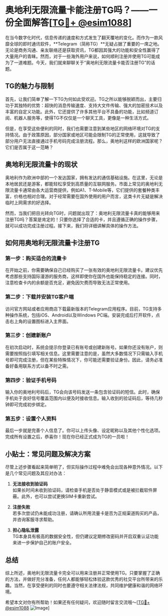 # 奥地利无限流量卡能注册TG吗？——一份全面解答[[TG💪+ @esim1088](https://t.me/s/esim1088)]

在当今数字化时代，信息传递的速度和方式发生了翻天覆地的变化。而作为一款风靡全球的即时通讯软件，**Telegram（简称TG）**无疑占据了重要的一席之地。无论是商务沟通、亲友联络还是获取资讯，TG都因其强大的功能和安全性赢得了大量用户的青睐。然而，对于一些海外用户来说，如何顺利注册并使用TG可能成为了一道难题。今天，我们就来聊聊关于“奥地利无限流量卡能否注册TG”的话题。

## TG的魅力与限制

首先，让我们简单了解一下TG为何如此受欢迎。TG之所以能够脱颖而出，主要归功于其独特的优势：超快的消息传输速度、支持大文件传输、强大的加密技术以及丰富的自定义功能。此外，它还提供了许多其他平台不具备的功能，比如频道订阅、机器人服务等，使得TG不仅仅是一个聊天工具，更像是一种生活方式。

但是，在享受这些便利的同时，我们也需要注意到某些地区的网络环境对TG的支持情况。由于政策原因，部分国家或地区可能会限制TG的正常使用，这就导致了部分用户无法直接通过手机号码完成注册流程。那么，奥地利这样的欧洲国家呢？它们是否属于这一范畴？

## 奥地利无限流量卡的现状

奥地利作为欧洲中部的一个发达国家，拥有发达的通信基础设施。在这里，无论是本地居民还是游客，都能轻松享受到高质量的互联网服务。市面上常见的奥地利无限流量卡通常由各大运营商提供，例如A1、T-Mobile等，它们提供的套餐种类丰富，价格也相对合理。对于经常需要在国外使用的用户而言，这类卡片无疑是解决临时上网需求的好选择。

然而，当我们把目光转向TG时，问题就出现了：奥地利无限流量卡真的能够用来注册TG吗？答案是肯定的！只要你选择了合适的卡，并且遵循正确的操作步骤，就可以成功完成注册过程。接下来，我们将详细讲解具体的操作方法。

## 如何用奥地利无限流量卡注册TG

### 第一步：购买适合的流量卡
在开始之前，你需要确保自己已经购买了一张有效的奥地利无限流量卡。建议优先考虑那些支持国际漫游的服务商，这样即使你在国外也能保持稳定的连接。同时，注意检查卡内的余额是否充足，避免因欠费而导致无法正常使用。

### 第二步：下载并安装TG客户端
访问官方网站或者应用商店下载最新版本的Telegram应用程序。目前，TG支持多种操作系统，包括iOS、Android以及Windows PC端。安装完成后打开软件，点击右上角的设置图标进入主界面。

### 第三步：创建新账户
在初次启动时，系统会提示你登录已有账号或创建新账号。如果你还没有账户，则需要按照指引填写相关信息。这里需要注意的是，虽然大多数情况下只需输入手机号即可完成注册，但在某些特殊情况下，你可能还需要验证身份。因此，请务必准备好备用联系方式以备不时之需。

### 第四步：验证手机号码
输入你的奥地利号码后，TG会向该号码发送一条包含验证码的短信。此时，确保手机处于良好信号覆盖范围内以便及时接收信息。输入收到的验证码后，等待几秒钟即可完成初步绑定。

### 第五步：设置个人资料
最后一步就是完善个人信息了。你可以上传头像、设定昵称以及其他个性化选项。完成所有设置之后，恭喜你！现在你已经正式成为TG的一员啦！

## 小贴士：常见问题及解决方案

尽管上述步骤看起来简单明了，但实际操作过程中难免会出现各种意外情况。以下是几个常见问题及其应对办法：

1. **无法接收到验证码**  
   如果长时间未收到验证码，请检查手机是否处于静音模式或是被拦截软件屏蔽。此外，也可以尝试更换SIM卡重新尝试。

2. **注册失败**  
   若多次尝试仍未能成功注册，请确认所用流量卡是否为正规渠道购买的产品，并咨询客服寻求帮助。

3. **担心隐私泄露**  
   TG本身具有极高的数据安全性，但仍建议定期修改密码并开启双重认证功能来进一步保护自己的账户安全。

## 总结

综上所述，奥地利无限流量卡完全可以用来注册并正常使用TG。只要掌握了正确的方法，并做好充分准备，任何人都能够轻松体验这款优秀的社交平台所带来的乐趣。当然，在享受便利的同时也要遵守相关法律法规，共同维护健康和谐的网络环境。

希望本文对你有所帮助！如果还有任何疑问，欢迎随时留言交流哦～[[TG💪+ @esim1088](https://t.me/s/esim1088) ![Image](https://i.postimg.cc/4NQfJmqS/Snipaste-2025-05-13-00-14-12.png)]